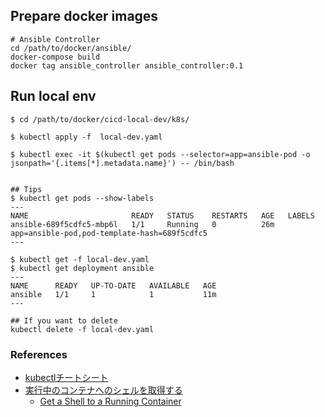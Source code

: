 

## Prepare docker images

    # Ansible Controller
    cd /path/to/docker/ansible/
    docker-compose build
    docker tag ansible_controller ansible_controller:0.1


## Run local env

    $ cd /path/to/docker/cicd-local-dev/k8s/

    $ kubectl apply -f  local-dev.yaml

    $ kubectl exec -it $(kubectl get pods --selector=app=ansible-pod -o jsonpath='{.items[*].metadata.name}') -- /bin/bash


    ## Tips
    $ kubectl get pods --show-labels
    ---
    NAME                       READY   STATUS    RESTARTS   AGE   LABELS
    ansible-689f5cdfc5-mbp6l   1/1     Running   0          26m   app=ansible-pod,pod-template-hash=689f5cdfc5
    ---

    $ kubectl get -f local-dev.yaml
    $ kubectl get deployment ansible
    ---
    NAME      READY   UP-TO-DATE   AVAILABLE   AGE
    ansible   1/1     1            1           11m
    ---

    ## If you want to delete
    kubectl delete -f local-dev.yaml


### References

+ [kubectlチートシート](https://kubernetes.io/ja/docs/reference/kubectl/cheatsheet/)
+ [実行中のコンテナへのシェルを取得する](https://kubernetes.io/ja/docs/tasks/debug-application-cluster/get-shell-running-container/)
  + [Get a Shell to a Running Container](https://kubernetes.io/docs/tasks/debug-application-cluster/get-shell-running-container/)
